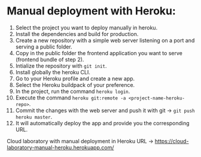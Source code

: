 # Manual deployment with Heroku:

1. Select the project you want to deploy manually in heroku.
2. Install the dependencies and build for production.
3. Create a new repository with a simple web server listening on a port and serving a public folder.
4. Copy in the public folder the frontend application you want to serve (frontend bundle of step 2).
5. Intialize the repository with ```git init```.
6. Install globally the heroku CLI.
7. Go to your Heroku profile and create a new app.
8. Select the Heroku buildpack of your preference.
9. In the project, run the command ```heroku login```.
10. Execute the command ```heroku git:remote -a <project-name-heroku-repo>```.
11. Commit the changes with the web server and push it with git -> ```git push heroku master```.
12. It will automatically deploy the app and provide you the corresponding URL.

Cloud laboratory with manual deployment in Heroku URL -> https://cloud-laboratory-manual-heroku.herokuapp.com/
